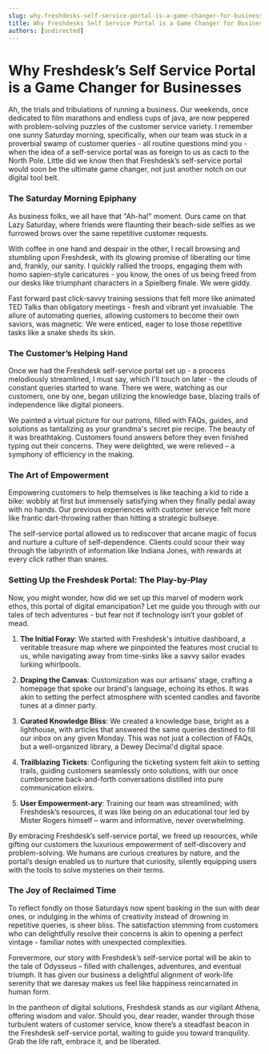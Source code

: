 ```yaml
---
slug: why-freshdesks-self-service-portal-is-a-game-changer-for-businesses
title: Why Freshdesks Self Service Portal is a Game Changer for Businesses
authors: [undirected]
---
```



# Why Freshdesk’s Self Service Portal is a Game Changer for Businesses

Ah, the trials and tribulations of running a business. Our weekends, once dedicated to film marathons and endless cups of java, are now peppered with problem-solving puzzles of the customer service variety. I remember one sunny Saturday morning, specifically, when our team was stuck in a proverbial swamp of customer queries - all routine questions mind you - when the idea of a self-service portal was as foreign to us as cacti to the North Pole. Little did we know then that Freshdesk’s self-service portal would soon be the ultimate game changer, not just another notch on our digital tool belt.

### The Saturday Morning Epiphany

As business folks, we all have that "Ah-ha!" moment. Ours came on that Lazy Saturday, where friends were flaunting their beach-side selfies as we furrowed brows over the same repetitive customer requests. 

With coffee in one hand and despair in the other, I recall browsing and stumbling upon Freshdesk, with its glowing promise of liberating our time and, frankly, our sanity. I quickly rallied the troops, engaging them with homo sapien-style caricatures - you know, the ones of us being freed from our desks like triumphant characters in a Spielberg finale. We were giddy.

Fast forward past click-savvy training sessions that felt more like animated TED Talks than obligatory meetings - fresh and vibrant yet invaluable. The allure of automating queries, allowing customers to become their own saviors, was magnetic. We were enticed, eager to lose those repetitive tasks like a snake sheds its skin.

### The Customer’s Helping Hand

Once we had the Freshdesk self-service portal set up - a process melodiously streamlined, I must say, which I'll touch on later - the clouds of constant queries started to wane. There we were, watching as our customers, one by one, began utilizing the knowledge base, blazing trails of independence like digital pioneers.

We painted a virtual picture for our patrons, filled with FAQs, guides, and solutions as tantalizing as your grandma's secret pie recipe. The beauty of it was breathtaking. Customers found answers before they even finished typing out their concerns. They were delighted, we were relieved – a symphony of efficiency in the making.

### The Art of Empowerment

Empowering customers to help themselves is like teaching a kid to ride a bike: wobbly at first but immensely satisfying when they finally pedal away with no hands. Our previous experiences with customer service felt more like frantic dart-throwing rather than hitting a strategic bullseye. 

The self-service portal allowed us to rediscover that arcane magic of focus and nurture a culture of self-dependence. Clients could scour their way through the labyrinth of information like Indiana Jones, with rewards at every click rather than snares.

### Setting Up the Freshdesk Portal: The Play-by-Play

Now, you might wonder, how did we set up this marvel of modern work ethos, this portal of digital emancipation? Let me guide you through with our tales of tech adventures - but fear not if technology isn’t your goblet of mead.

1. **The Initial Foray**: We started with Freshdesk's intuitive dashboard, a veritable treasure map where we pinpointed the features most crucial to us, while navigating away from time-sinks like a savvy sailor evades lurking whirlpools.

2. **Draping the Canvas**: Customization was our artisans’ stage, crafting a homepage that spoke our brand's language, echoing its ethos. It was akin to setting the perfect atmosphere with scented candles and favorite tunes at a dinner party.

3. **Curated Knowledge Bliss**: We created a knowledge base, bright as a lighthouse, with articles that answered the same queries destined to fill our inbox on any given Monday. This was not just a collection of FAQs, but a well-organized library, a Dewey Decimal'd digital space.

4. **Trailblazing Tickets**: Configuring the ticketing system felt akin to setting trails, guiding customers seamlessly onto solutions, with our once cumbersome back-and-forth conversations distilled into pure communication elixirs.

5. **User Empowerment-ary**: Training our team was streamlined; with Freshdesk’s resources, it was like being on an educational tour led by Mister Rogers himself – warm and informative, never overwhelming.

By embracing Freshdesk’s self-service portal, we freed up resources, while gifting our customers the luxurious empowerment of self-discovery and problem-solving. We humans are curious creatures by nature, and the portal’s design enabled us to nurture that curiosity, silently equipping users with the tools to solve mysteries on their terms.

### The Joy of Reclaimed Time

To reflect fondly on those Saturdays now spent basking in the sun with dear ones, or indulging in the whims of creativity instead of drowning in repetitive queries, is sheer bliss. The satisfaction stemming from customers who can delightfully resolve their concerns is akin to opening a perfect vintage - familiar notes with unexpected complexities.

Forevermore, our story with Freshdesk’s self-service portal will be akin to the tale of Odysseus – filled with challenges, adventures, and eventual triumph. It has given our business a delightful alignment of work-life serenity that we daresay makes us feel like happiness reincarnated in human form.

In the pantheon of digital solutions, Freshdesk stands as our vigilant Athena, offering wisdom and valor. Should you, dear reader, wander through those turbulent waters of customer service, know there’s a steadfast beacon in the Freshdesk self-service portal, waiting to guide you toward tranquility. Grab the life raft, embrace it, and be liberated.